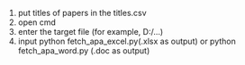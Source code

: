 <ol>
<li>put titles of papers in the titles.csv</li>
<li>open cmd</li>
<li>enter the target file (for example, D:/...)</li>
<li>input python fetch_apa_excel.py(.xlsx as output) or python fetch_apa_word.py (.doc as output)</li>

</ol>
